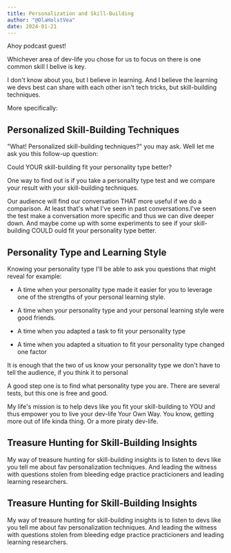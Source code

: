 ```yaml
---
title: Personalization and Skill-Building
author: "@OlaHolstVea"
date: 2024-01-21
---
```


Ahoy podcast guest!

Whichever area of dev-life you chose for us to focus on there is one common skill I belive is key.

I don't know about you, but I believe in learning. And I believe the learning we devs best can share with each other isn't tech tricks, but skill-building techniques.

More specifically:

## Personalized Skill-Building Techniques

"What! Personalized skill-building techniques?" you may ask. Well let me ask you this follow-up question:

Could YOUR skill-building fit your personality type better?

One way to find out is if you take a personality type test and we compare your result with your skill-building techniques.

Our audience will find our conversation THAT more useful if we do a comparison. At least that's what I've seen in past conversations.I've seen the test make a conversation more specific and thus we can dive deeper down. And maybe come up with some experiments to see if your skill-building COULD ould fit your personality type better.

[]()

## Personality Type and Learning Style

Knowing your personality type I'll be able to ask you questions that might reveal for example:

- A time when your personality type made it easier for you to leverage one of the strengths of your personal learning style.

- A time when your personality type and your personal learning style were good friends.

- A time when you adapted a task to fit your personality type

- A time when you adapted a situation to fit your personality type
changed one factor

It is enough that the two of us know your personality type we don't have to tell the audience, if you think it to personal


A good step one is to find what personality type you are. There are several tests, but this one is free and good.



My life's mission is to help devs like you fit your skill-building to YOU and thus empower you to live your dev-life Your Own Way. You know, getting more out of life kinda thing. Or a more piraty dev-life.




## Treasure Hunting for Skill-Building Insights

My way of treasure hunting for skill-building insights is to listen to devs like you tell me about fav personalization techniques. And leading the witness with questions stolen from bleeding edge practice practicioners and leading learning researchers.





## Treasure Hunting for Skill-Building Insights

My way of treasure hunting for skill-building insights is to listen to devs like you tell me about fav personalization techniques. And leading the witness with questions stolen from bleeding edge practice practicioners and leading learning researchers.

